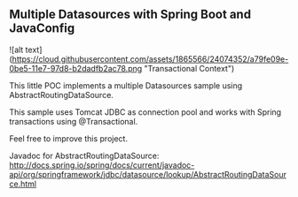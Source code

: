 ## Multiple Datasources with Spring Boot and JavaConfig

![alt text] (https://cloud.githubusercontent.com/assets/1865566/24074352/a79fe09e-0be5-11e7-97d8-b2dadfb2ac78.png "Transactional Context")

This little POC implements a multiple Datasources sample using AbstractRoutingDataSource.

This sample uses Tomcat JDBC as connection pool and works with Spring transactions using @Transactional.

Feel free to improve this project.

Javadoc for AbstractRoutingDataSource: http://docs.spring.io/spring/docs/current/javadoc-api/org/springframework/jdbc/datasource/lookup/AbstractRoutingDataSource.html